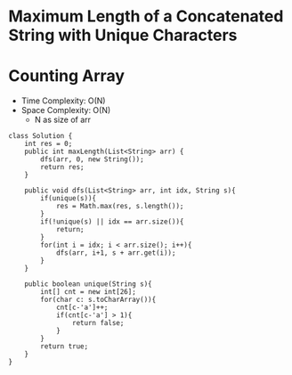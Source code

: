 # Maximum Length of a Concatenated String with Unique Characters

# Counting Array

- Time Complexity: O(N)
- Space Complexity: O(N)
  - N as size of arr

```
class Solution {
    int res = 0;
    public int maxLength(List<String> arr) {
        dfs(arr, 0, new String());
        return res;
    }

    public void dfs(List<String> arr, int idx, String s){
        if(unique(s)){
            res = Math.max(res, s.length());
        }
        if(!unique(s) || idx == arr.size()){
            return;
        }
        for(int i = idx; i < arr.size(); i++){
            dfs(arr, i+1, s + arr.get(i));
        }
    }

    public boolean unique(String s){
        int[] cnt = new int[26];
        for(char c: s.toCharArray()){
            cnt[c-'a']++;
            if(cnt[c-'a'] > 1){
                return false;
            }
        }
        return true;
    }
}
```
